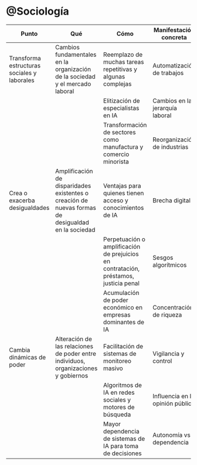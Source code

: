 # @Sociología

|Punto|Qué|Cómo|Manifestación concreta|
|-|-|-|-|
|Transforma estructuras sociales y laborales|Cambios fundamentales en la organización de la sociedad y el mercado laboral|Reemplazo de muchas tareas repetitivas y algunas complejas|Automatización de trabajos|
|||Elitización de especialistas en IA|Cambios en la jerarquía laboral
|||Transformación de sectores como manufactura y comercio minorista|Reorganización de industrias
|Crea o exacerba desigualdades | Amplificación de disparidades existentes o creación de nuevas formas de desigualdad en la sociedad |Ventajas para quienes tienen acceso y conocimientos de IA|Brecha digital
|||Perpetuación o amplificación de prejuicios en contratación, préstamos, justicia penal|Sesgos algorítmicos
|||Acumulación de poder económico en empresas dominantes de IA|Concentración de riqueza
|Cambia dinámicas de poder|Alteración de las relaciones de poder entre individuos, organizaciones y gobiernos|Facilitación de sistemas de monitoreo masivo|Vigilancia y control
|||Algoritmos de IA en redes sociales y motores de búsqueda|Influencia en la opinión pública
|||Mayor dependencia de sistemas de IA para toma de decisiones|Autonomía vs. dependencia
